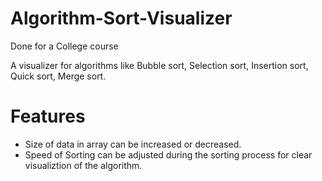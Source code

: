 # Algorithm-Sort-Visualizer

Done for a College course

A visualizer for algorithms like Bubble sort, Selection sort, Insertion sort, Quick sort, Merge sort.

# Features

- Size of data in array can be increased or decreased.
- Speed of Sorting can be adjusted during the sorting process for clear visualiztion of the algorithm.



  

